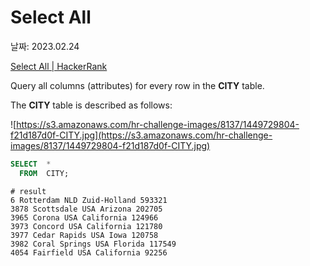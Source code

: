# Select All

날짜: 2023.02.24

[Select All | HackerRank](https://www.hackerrank.com/challenges/select-all-sql/problem?isFullScreen=true)

Query all columns (attributes) for every row in the **CITY** table.

The **CITY** table is described as follows:

![https://s3.amazonaws.com/hr-challenge-images/8137/1449729804-f21d187d0f-CITY.jpg](https://s3.amazonaws.com/hr-challenge-images/8137/1449729804-f21d187d0f-CITY.jpg)

```sql
SELECT  *
  FROM  CITY;
```

```
# result
6 Rotterdam NLD Zuid-Holland 593321 
3878 Scottsdale USA Arizona 202705 
3965 Corona USA California 124966 
3973 Concord USA California 121780 
3977 Cedar Rapids USA Iowa 120758 
3982 Coral Springs USA Florida 117549 
4054 Fairfield USA California 92256
```